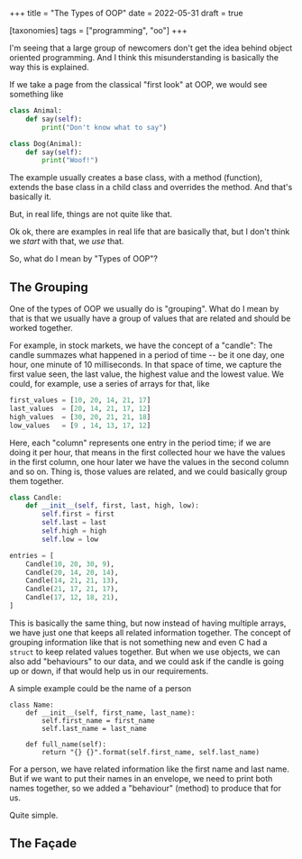 +++
title = "The Types of OOP"
date = 2022-05-31
draft = true

[taxonomies]
tags = ["programming", "oo"]
+++

I'm seeing that a large group of newcomers don't get the idea behind object
oriented programming. And I think this misunderstanding is basically the way
this is explained.

<!-- more -->

If we take a page from the classical "first look" at OOP, we would see something
like

```python
class Animal:
	def say(self):
		print("Don't know what to say")

class Dog(Animal):
	def say(self):
		print("Woof!")
```

The example usually creates a base class, with a method (function), extends the
base class in a child class and overrides the method. And that's basically it.

But, in real life, things are not quite like that.

Ok ok, there are examples in real life that are basically that, but I don't
think we *start* with that, we *use* that.

So, what do I mean by "Types of OOP"?

## The Grouping

One of the types of OOP we usually do is "grouping". What do I mean by that is
that we usually have a group of values that are related and should be worked
together.

For example, in stock markets, we have the concept of a "candle": The candle
summazes what happened in a period of time -- be it one day, one hour, one
minute of 10 milliseconds. In that space of time, we capture the first value
seen, the last value, the highest value and the lowest value. We could, for
example, use a series of arrays for that, like

```python
first_values = [10, 20, 14, 21, 17]
last_values  = [20, 14, 21, 17, 12]
high_values  = [30, 20, 21, 21, 18]
low_values   = [9 , 14, 13, 17, 12]
```

Here, each "column" represents one entry in the period time; if we are doing it
per hour, that means in the first collected hour we have the values in the first
column, one hour later we have the values in the second column and so on. Thing
is, those values are related, and we could basically group them together.

```python
class Candle:
	def __init__(self, first, last, high, low):
		self.first = first
		self.last = last
		self.high = high
		self.low = low

entries = [
	Candle(10, 20, 30, 9),
	Candle(20, 14, 20, 14),
	Candle(14, 21, 21, 13),
	Candle(21, 17, 21, 17),
	Candle(17, 12, 18, 21),
]
```

This is basically the same thing, but now instead of having multiple arrays, we
have just one that keeps all related information together. The concept of
grouping information like that is not something new and even C had a `struct` to
keep related values together. But when we use objects, we can also add
"behaviours" to our data, and we could ask if the candle is going up or down, if
that would help us in our requirements.

A simple example could be the name of a person

```
class Name:
	def __init__(self, first_name, last_name):
		self.first_name = first_name
		self.last_name = last_name

	def full_name(self):
		return "{} {}".format(self.first_name, self.last_name)
```

For a person, we have related information like the first name and last name. But
if we want to put their names in an envelope, we need to print both names
together, so we added a "behaviour" (method) to produce that for us.

Quite simple.

## The Façade
